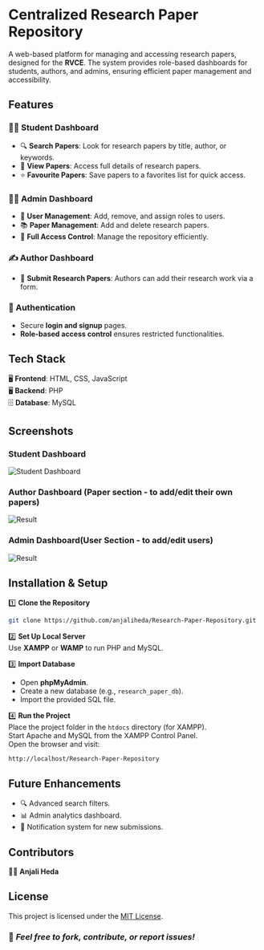 # **Centralized Research Paper Repository**  

A web-based platform for managing and accessing research papers, designed for the **RVCE**. The system provides role-based dashboards for students, authors, and admins, ensuring efficient paper management and accessibility.



## **Features**  

### **👩‍🎓 Student Dashboard**  
- 🔍 **Search Papers**: Look for research papers by title, author, or keywords.  
- 📄 **View Papers**: Access full details of research papers.  
- ⭐ **Favourite Papers**: Save papers to a favorites list for quick access.  

### **👨‍💼 Admin Dashboard**  
- 👥 **User Management**: Add, remove, and assign roles to users.  
- 📚 **Paper Management**: Add and delete research papers.  
- 🔑 **Full Access Control**: Manage the repository efficiently.  

### **✍️ Author Dashboard**  
- 📝 **Submit Research Papers**: Authors can add their research work via a form.   

### **🔐 Authentication**  
- Secure **login and signup** pages.  
- **Role-based access control** ensures restricted functionalities.  


## **Tech Stack**  
🖥 **Frontend**: HTML, CSS, JavaScript  
🖥 **Backend**: PHP  
🗄 **Database**: MySQL  

## **Screenshots**
### **Student Dashboard**
![Student Dashboard](landing.png "Landing Page")

### **Author Dashboard (Paper section - to add/edit their own papers)**
![Result](result.png "Result")

### **Admin Dashboard(User Section - to add/edit users)**
![Result](result.png "Result")

## **Installation & Setup**  

1️⃣ **Clone the Repository**  
```bash
git clone https://github.com/anjaliheda/Research-Paper-Repository.git
```

2️⃣ **Set Up Local Server**  
Use **XAMPP** or **WAMP** to run PHP and MySQL.  

3️⃣ **Import Database**  
- Open **phpMyAdmin**.  
- Create a new database (e.g., `research_paper_db`).  
- Import the provided SQL file.  

4️⃣ **Run the Project**  
Place the project folder in the `htdocs` directory (for XAMPP).  
Start Apache and MySQL from the XAMPP Control Panel.  
Open the browser and visit:  
```
http://localhost/Research-Paper-Repository
```


## **Future Enhancements**  
- 🔍 Advanced search filters.  
- 📊 Admin analytics dashboard.  
- 🔔 Notification system for new submissions.  



## **Contributors**  
👩‍💻 **Anjali Heda** 



## **License**  
This project is licensed under the [MIT License](LICENSE).  



### 🚀 *Feel free to fork, contribute, or report issues!*  

